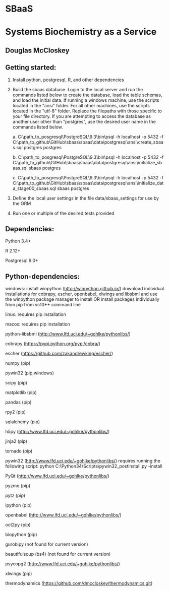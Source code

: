 SBaaS
============
Systems Biochemistry as a Service
============
Douglas McCloskey
-----------------

Getting started:
----------------
1.	Install python, postgresql, R, and other dependencies

2.	Build the sbaas database.  Login to the local server and run the commands listed below to create the database, load the table schemas, and load the initial data.  If running a windows machine, use the scripts located in the "ansi" folder.  For all other machines, use the scripts located in the "utf-8" folder.  Replace the filepaths with those specific to your file directory.  If you are attempting to access the database as another user other than "postgres", use the desired user name in the commands listed below.
	
	a.	C:\path_to_posgresql\PostgreSQL\9.3\bin\psql -h localhost -p 5432 -f C:\path_to_github\GitHub\sbaas\sbaas\data\postgresql\ansi\create_sbaas.sql postgres postgres
	
	b.	C:\path_to_posgresql\PostgreSQL\9.3\bin\psql -h localhost -p 5432 -f C:\path_to_github\GitHub\sbaas\sbaas\data\postgresql\ansi\initialize_sbaas.sql sbaas postgres
	
	c.	C:\path_to_posgresql\PostgreSQL\9.3\bin\psql -h localhost -p 5432 -f C:\path_to_github\GitHub\sbaas\sbaas\data\postgresql\ansi\initialize_data_stage00_sbaas.sql sbaas postgres

3.	Define the local user settings in the file data/sbaas_settings for use by the ORM

4.	Run one or multiple of the desired tests provided

Dependencies:
------------
Python 3.4+

R 2.12+

Postgresql 9.0+

Python-dependencies:
-------------------
windows: 
install winpython (http://winpython.github.io/)
download individual installations for cobrapy, escher, openbabel, xlwings and libsbml and use the winpython package manager to install
OR
install packages individually from pip from vc10++ command line

linux: requires pip installation

macox: requires pip installation

python-libsbml (http://www.lfd.uci.edu/~gohlke/pythonlibs/)

cobrapy (https://pypi.python.org/pypi/cobra/)

escher (https://github.com/zakandrewking/escher/)

numpy (pip)

pywin32 (pip;windows)


scipy (pip)

matplotlib (pip)

pandas (pip)

rpy2 (pip)

sqlalchemy (pip)

h5py (http://www.lfd.uci.edu/~gohlke/pythonlibs/)

jinja2 (pip)

tornado (pip)

pywin32 (http://www.lfd.uci.edu/~gohlke/pythonlibs/)
requires running the following script: python C:\Python34\Scripts\pywin32_postinstall.py -install

PyQt (http://www.lfd.uci.edu/~gohlke/pythonlibs/)

pyzmq (pip)

pytz (pip)

ipython (pip)

openbabel (http://www.lfd.uci.edu/~gohlke/pythonlibs/)

oct2py (pip)

biopython (pip)

gurobipy (not found for current version)

beautifulsoup (bs4) (not found for current version)

psycopg2 (http://www.lfd.uci.edu/~gohlke/pythonlibs/)

xlwings (pip)

thermodynamics (https://github.com/dmccloskey/thermodynamics.git)